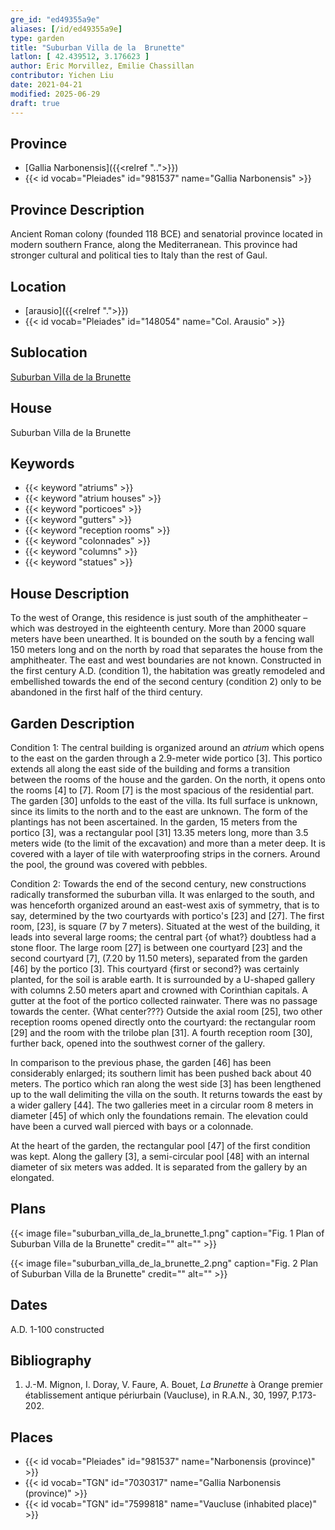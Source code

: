 ```yaml
---
gre_id: "ed49355a9e"
aliases: [/id/ed49355a9e]
type: garden
title: "Suburban Villa de la  Brunette"
latlon: [ 42.439512, 3.176623 ]
author: Eric Morvillez, Emilie Chassillan
contributor: Yichen Liu
date: 2021-04-21
modified: 2025-06-29
draft: true
---
```


## Province

- [Gallia Narbonensis]({{<relref "..">}})
- {{< id vocab="Pleiades" id="981537" name="Gallia Narbonensis" >}}

## Province Description

Ancient Roman colony (founded 118 BCE) and senatorial province located in modern southern France, along the Mediterranean. This province had stronger cultural and political ties to Italy than the rest of Gaul.

## Location

- [arausio]({{<relref ".">}})
- {{< id vocab="Pleiades" id="148054" name="Col. Arausio" >}}

## Sublocation

[Suburban Villa de la Brunette](#)

## House

Suburban Villa de la  Brunette

## Keywords

- {{< keyword "atriums" >}}
- {{< keyword "atrium houses" >}}
- {{< keyword "porticoes" >}}
- {{< keyword "gutters" >}}
- {{< keyword "reception rooms" >}}
- {{< keyword "colonnades" >}}
- {{< keyword "columns" >}}
- {{< keyword "statues" >}}

## House Description

To the west of Orange, this residence is just south of the amphitheater – which was destroyed in the eighteenth century.  More than 2000 square meters have been unearthed.  It is bounded on the south by a fencing wall 150 meters long and on the north by road that separates the house from the amphitheater.  The east and west boundaries are not known.  Constructed in the first century A.D. (condition 1), the habitation was greatly remodeled and embellished towards the end of the second century (condition 2) only to be abandoned in the first half of the third century.

## Garden Description

Condition 1: The central building is organized around an *atrium* which opens to the east on the garden through a 2.9-meter wide portico [3].  This portico extends all along the east side of the building and forms a transition between the rooms of the house and the garden.  On the north, it opens onto the rooms [4] to [7].  Room [7] is the most spacious of the residential part.  The garden [30] unfolds to the east of the villa. Its full surface is unknown, since its limits to the north and to the east are unknown.  The form of the plantings has not been ascertained. In the garden, 15 meters from the portico [3], was a rectangular pool [31] 13.35 meters long, more than 3.5 meters wide (to the limit of the excavation) and more than a meter deep.  It is covered with a layer of tile with waterproofing strips in the corners.  Around the pool, the ground was covered with pebbles.

Condition 2: Towards the end of the second century, new constructions radically transformed the suburban villa.  It was enlarged to the south, and was henceforth organized around an east-west axis of symmetry, that is to say, determined by the two courtyards with portico's [23] and [27].  The first room, [23], is square (7 by 7 meters). Situated at the west of the building, it leads into several large rooms; the central part {of what?} doubtless had a stone floor.  The large room [27] is between one courtyard [23] and the second courtyard [7], (7.20 by 11.50 meters), separated from the garden [46] by the portico [3].  This courtyard {first or second?} was certainly planted, for the soil is arable earth.  It is surrounded by a U-shaped gallery with columns 2.50 meters apart and crowned with Corinthian capitals.  A gutter at the foot of the portico collected rainwater.  There was no passage towards the center.  {What center???} Outside the axial room [25], two other reception rooms opened directly onto the courtyard: the rectangular room [29] and the room with the trilobe plan [31].  A fourth reception room [30], further back, opened into the southwest corner of the gallery.

In comparison to the previous phase, the garden [46] has been considerably enlarged; its southern limit has been pushed back about 40 meters.  The portico which ran along the west side [3] has been lengthened up to the wall delimiting the villa on the south.  It returns towards the east by a wider gallery [44]. The two galleries meet in a circular room 8 meters in diameter [45] of which only the foundations remain.  The elevation could have been a curved wall pierced with bays or a colonnade.

At the heart of the garden, the rectangular pool [47] of the first condition was kept.  Along the gallery [3], a semi-circular pool [48] with an internal diameter of six meters was added.  It is separated from the gallery by an elongated.

## Plans

{{< image file="suburban_villa_de_la_brunette_1.png" caption="Fig. 1 Plan of Suburban Villa de la Brunette" credit="" alt="" >}}

{{< image file="suburban_villa_de_la_brunette_2.png" caption="Fig. 2 Plan of Suburban Villa de la Brunette" credit="" alt="" >}}

## Dates

A.D. 1-100 constructed

## Bibliography

1.  J.-M. Mignon, I. Doray, V. Faure, A. Bouet, *La  Brunette*  à  Orange  premier  établissement  antique  périurbain  (Vaucluse), in  R.A.N., 30, 1997, P.173-202.

## Places

- {{< id vocab="Pleiades" id="981537" name="Narbonensis (province)" >}}
- {{< id vocab="TGN" id="7030317" name="Gallia Narbonensis (province)" >}}
- {{< id vocab="TGN" id="7599818" name="Vaucluse (inhabited place)" >}}

